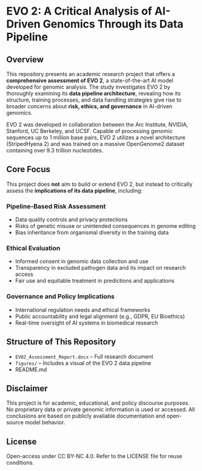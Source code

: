 # EVO 2: A Critical Analysis of AI-Driven Genomics Through its Data Pipeline

## Overview

This repository presents an academic research project that offers a **comprehensive assessment of EVO 2**, a state-of-the-art AI model developed for genomic analysis. The study investigates EVO 2 by thoroughly examining its **data pipeline architecture**, revealing how its structure, training processes, and data handling strategies give rise to broader concerns about **risk, ethics, and governance** in AI-driven genomics.

EVO 2 was developed in collaboration between the Arc Institute, NVIDIA, Stanford, UC Berkeley, and UCSF. Capable of processing genomic sequences up to 1 million base pairs, EVO 2 utilizes a novel architecture (StripedHyena 2) and was trained on a massive OpenGenome2 dataset containing over 9.3 trillion nucleotides.

## Core Focus

This project does **not** aim to build or extend EVO 2, but instead to critically assess the **implications of its data pipeline**, including:

### Pipeline-Based Risk Assessment
- Data quality controls and privacy protections
- Risks of genetic misuse or unintended consequences in genome editing
- Bias inheritance from organismal diversity in the training data

### Ethical Evaluation
- Informed consent in genomic data collection and use
- Transparency in excluded pathogen data and its impact on research access
- Fair use and equitable treatment in predictions and applications

### Governance and Policy Implications
- International regulation needs and ethical frameworks
- Public accountability and legal alignment (e.g., GDPR, EU Bioethics)
- Real-time oversight of AI systems in biomedical research

## Structure of This Repository

- `EVO2_Assessment_Report.docx` – Full research document  
- `figures/` – Includes a visual of the EVO 2 data pipeline
- README.md   

## Disclaimer

This project is for academic, educational, and policy discourse purposes. No proprietary data or private genomic information is used or accessed. All conclusions are based on publicly available documentation and open-source model behavior.

## License

Open-access under CC BY-NC 4.0. Refer to the LICENSE file for reuse conditions.
